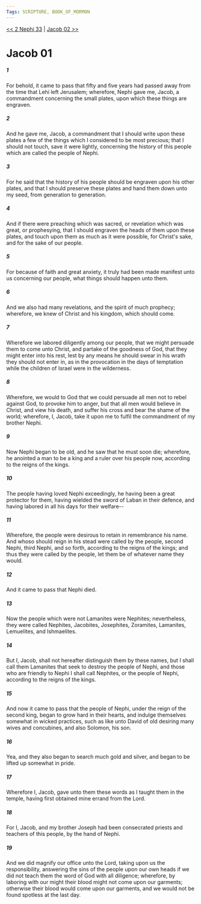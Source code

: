 ```yaml
---
Tags: SCRIPTURE, BOOK_OF_MORMON
---
```


[<< 2 Nephi 33](BOOK_OF_MORMON/02_2_Nephi/2_Nephi_33.md) | [Jacob 02 >>](BOOK_OF_MORMON/03_Jacob/Jacob_02.md)

# Jacob 01

##### 1
 For behold, it came to pass that fifty and five years had passed away from the time that Lehi left Jerusalem; wherefore, Nephi gave me, Jacob, a commandment concerning the small plates, upon which these things are engraven.
##### 2
 And he gave me, Jacob, a commandment that I should write upon these plates a few of the things which I considered to be most precious; that I should not touch, save it were lightly, concerning the history of this people which are called the people of Nephi.
##### 3
 For he said that the history of his people should be engraven upon his other plates, and that I should preserve these plates and hand them down unto my seed, from generation to generation.
##### 4
 And if there were preaching which was sacred, or revelation which was great, or prophesying, that I should engraven the heads of them upon these plates, and touch upon them as much as it were possible, for Christ's sake, and for the sake of our people.
##### 5
 For because of faith and great anxiety, it truly had been made manifest unto us concerning our people, what things should happen unto them.
##### 6
 And we also had many revelations, and the spirit of much prophecy; wherefore, we knew of Christ and his kingdom, which should come.
##### 7
 Wherefore we labored diligently among our people, that we might persuade them to come unto Christ, and partake of the goodness of God, that they might enter into his rest, lest by any means he should swear in his wrath they should not enter in, as in the provocation in the days of temptation while the children of Israel were in the wilderness.
##### 8
 Wherefore, we would to God that we could persuade all men not to rebel against God, to provoke him to anger, but that all men would believe in Christ, and view his death, and suffer his cross and bear the shame of the world; wherefore, I, Jacob, take it upon me to fulfil the commandment of my brother Nephi.
##### 9
 Now Nephi began to be old, and he saw that he must soon die; wherefore, he anointed a man to be a king and a ruler over his people now, according to the reigns of the kings.
##### 10
 The people having loved Nephi exceedingly, he having been a great protector for them, having wielded the sword of Laban in their defence, and having labored in all his days for their welfare--
##### 11
 Wherefore, the people were desirous to retain in remembrance his name. And whoso should reign in his stead were called by the people, second Nephi, third Nephi, and so forth, according to the reigns of the kings; and thus they were called by the people, let them be of whatever name they would.
##### 12
 And it came to pass that Nephi died.
##### 13
 Now the people which were not Lamanites were Nephites; nevertheless, they were called Nephites, Jacobites, Josephites, Zoramites, Lamanites, Lemuelites, and Ishmaelites.
##### 14
 But I, Jacob, shall not hereafter distinguish them by these names, but I shall call them Lamanites that seek to destroy the people of Nephi, and those who are friendly to Nephi I shall call Nephites, or the people of Nephi, according to the reigns of the kings.
##### 15
 And now it came to pass that the people of Nephi, under the reign of the second king, began to grow hard in their hearts, and indulge themselves somewhat in wicked practices, such as like unto David of old desiring many wives and concubines, and also Solomon, his son.
##### 16
 Yea, and they also began to search much gold and silver, and began to be lifted up somewhat in pride.
##### 17
 Wherefore I, Jacob, gave unto them these words as I taught them in the temple, having first obtained mine errand from the Lord.
##### 18
 For I, Jacob, and my brother Joseph had been consecrated priests and teachers of this people, by the hand of Nephi.
##### 19
 And we did magnify our office unto the Lord, taking upon us the responsibility, answering the sins of the people upon our own heads if we did not teach them the word of God with all diligence; wherefore, by laboring with our might their blood might not come upon our garments; otherwise their blood would come upon our garments, and we would not be found spotless at the last day.
